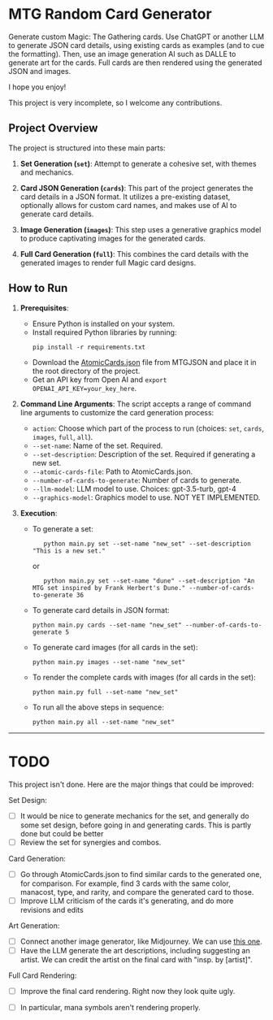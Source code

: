 
# MTG Random Card Generator

Generate custom Magic: The Gathering cards. Use ChatGPT or another LLM to generate JSON card details, using existing cards as examples (and to cue the formatting). Then, use an image generation AI such as DALLE to generate art for the cards. Full cards are then rendered using the generated JSON and images. 

I hope you enjoy!

This project is very incomplete, so I welcome any contributions.

## Project Overview

The project is structured into these main parts:

1. **Set Generation (`set`)**: Attempt to generate a cohesive set, with themes and mechanics. 

1. **Card JSON Generation (`cards`)**: This part of the project generates the card details in a JSON format. It utilizes a pre-existing dataset, optionally allows for custom card names, and makes use of AI to generate card details.
   
1. **Image Generation (`images`)**: This step uses a generative graphics model to produce captivating images for the generated cards.

1. **Full Card Generation (`full`)**: This combines the card details with the generated images to render full Magic card designs.

## How to Run

1. **Prerequisites**:
   - Ensure Python is installed on your system.
   - Install required Python libraries by running:
     ```
     pip install -r requirements.txt
     ```
    - Download the [AtomicCards.json](https://mtgjson.com/downloads/all-files/) file from MTGJSON and place it in the root directory of the project.
    - Get an API key from Open AI and `export OPENAI_API_KEY=your_key_here`.

2. **Command Line Arguments**:
   The script accepts a range of command line arguments to customize the card generation process:
   - `action`: Choose which part of the process to run (choices: `set`, `cards`, `images`, `full`, `all`).
   - `--set-name`: Name of the set. Required.
   - `--set-description`: Description of the set. Required if generating a new set.
   - `--atomic-cards-file`: Path to AtomicCards.json.
   - `--number-of-cards-to-generate`: Number of cards to generate.
   - `--llm-model`: LLM model to use. Choices: gpt-3.5-turb, gpt-4
   - `--graphics-model`: Graphics model to use. NOT YET IMPLEMENTED.

3. **Execution**:

   - To generate a set:
     ```
        python main.py set --set-name "new_set" --set-description "This is a new set."
     ```
     or
     ```
        python main.py set --set-name "dune" --set-description "An MTG set inspired by Frank Herbert's Dune." --number-of-cards-to-generate 36
     ```
   
   - To generate card details in JSON format:
     ```
     python main.py cards --set-name "new_set" --number-of-cards-to-generate 5
     ```
     
   - To generate card images (for all cards in the set):
     ```
     python main.py images --set-name "new_set"
     ```
     
   - To render the complete cards with images (for all cards in the set):
     ```
     python main.py full --set-name "new_set"
     ```
   
   - To run all the above steps in sequence:
     ```
     python main.py all --set-name "new_set"
     ```

---

# TODO

This project isn't done. Here are the major things that could be improved:

Set Design:

- [ ] It would be nice to generate mechanics for the set, and generally do some set design, before going in and generating cards. This is partly done but could be better
- [ ] Review the set for synergies and combos.

Card Generation:

- [ ] Go through AtomicCards.json to find similar cards to the generated one, for comparison. For example, find 3 cards with the same color, manacost, type, and rarity, and compare the generated card to those.
- [ ] Improve LLM criticism of the cards it's generating, and do more revisions and edits

Art Generation:

- [ ] Connect another image generator, like Midjourney. We can use [this one](https://github.com/yachty66/unofficial_midjourney_python_api). 
- [ ] Have the LLM generate the art descriptions, including suggesting an artist. We can credit the artist on the final card with "insp. by [artist]".

Full Card Rendering:
- [ ] Improve the final card rendering. Right now they look quite ugly.
- [ ] In particular, mana symbols aren't rendering properly.

